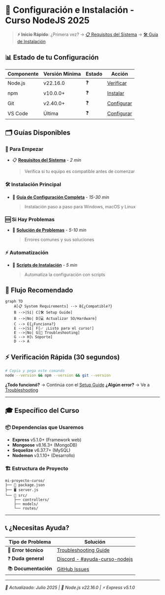 # 🚀 Configuración e Instalación - Curso NodeJS 2025

> **⚡ Inicio Rápido**: ¿Primera vez? → [📋 Requisitos del Sistema](System-Requirements.md) → [🛠️ Guía de Instalación](Setup-Guide.md)

## 📊 Estado de tu Configuración

| Componente | Versión Mínima | Estado | Acción                                                    |
| ---------- | -------------- | ------ | --------------------------------------------------------- |
| Node.js    | v22.16.0       | ❓     | [Verificar](Setup-Guide.md#1-nodejs-y-npm)                |
| npm        | v10.0.0+       | ❓     | [Instalar](Setup-Guide.md#1-nodejs-y-npm)                 |
| Git        | v2.40.0+       | ❓     | [Configurar](Setup-Guide.md#5-git-control-de-versiones)   |
| VS Code    | Última         | ❓     | [Configurar](Setup-Guide.md#2-editor-de-código---vs-code) |

## 🗂️ Guías Disponibles

### 🎯 **Para Empezar**

- 📋 **[Requisitos del Sistema](System-Requirements.md)** - _2 min_
  > Verifica si tu equipo es compatible antes de comenzar

### 🛠️ **Instalación Principal**

- 🚀 **[Guía de Configuración Completa](Setup-Guide.md)** - _15-30 min_
  > Instalación paso a paso para Windows, macOS y Linux

### 🆘 **Si Hay Problemas**

- 🚨 **[Solución de Problemas](Troubleshooting-Setup.md)** - _5-10 min_
  > Errores comunes y sus soluciones

### ⚡ **Automatización**

- 🤖 **[Scripts de Instalación](installation-scripts/)** - _5 min_
  > Automatiza la configuración con scripts

## 🎯 Flujo Recomendado

```mermaid
graph TD
    A[📋 System Requirements] --> B{¿Compatible?}
    B -->|Sí| C[🛠️ Setup Guide]
    B -->|No| D[💻 Actualizar SO/Hardware]
    C --> E{¿Funciona?}
    E -->|Sí| F[✅ ¡Listo para el curso!]
    E -->|No| G[🚨 Troubleshooting]
    G --> H[📞 Soporte]
    D --> A
```

## ⚡ Verificación Rápida (30 segundos)

```bash
# Copia y pega este comando
node --version && npm --version && git --version
```

**¿Todo funcionó?** → Continúa con el [Setup Guide](Setup-Guide.md)
**¿Algún error?** → Ve a [Troubleshooting](Troubleshooting-Setup.md)

---

## 🎓 Específico del Curso

### 📦 Dependencias que Usaremos

- **Express** v5.1.0+ (Framework web)
- **Mongoose** v8.16.3+ (MongoDB)
- **Sequelize** v6.37.7+ (MySQL)
- **Nodemon** v3.1.10+ (Desarrollo)

### 🏗️ Estructura de Proyecto

```
mi-proyecto-curso/
├── 📄 package.json
├── 🖥️ server.js
└── 📁 src/
    ├── controllers/
    ├── models/
    └── routes/
```

---

## 📞 ¿Necesitas Ayuda?

| Tipo de Problema     | Solución                                                       |
| -------------------- | -------------------------------------------------------------- |
| 🐛 **Error técnico** | [Troubleshooting Guide](Troubleshooting-Setup.md)              |
| ❓ **Duda general**  | [Discord - #ayuda-curso-nodejs](https://discord.gg/5EqsTkGcgm) |
| 📚 **Documentación** | [GitHub Issues](https://github.com/inadaptados/curso-nodejs)   |

---

_📅 Actualizado: Julio 2025 | 🎯 Node.js v22.16.0 | ⚡ Express v5.1.0_
